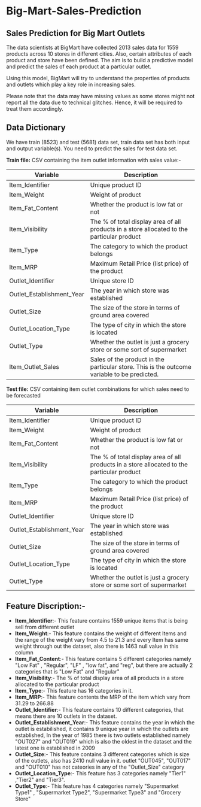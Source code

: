 # Big-Mart-Sales-Prediction

## Sales Prediction for Big Mart Outlets

The data scientists at BigMart have collected 2013 sales data for 1559 products across 10 stores in different cities. Also, certain attributes of each product and store have been defined. The aim is to build a predictive model and predict the sales of each product at a particular outlet.

Using this model, BigMart will try to understand the properties of products and outlets which play a key role in increasing sales.

Please note that the data may have missing values as some stores might not report all the data due to technical glitches. Hence, it will be required to treat them accordingly. 

## Data Dictionary

We have train (8523) and test (5681) data set, train data set has both input and output variable(s). You need to predict the sales for test data set.


**Train file:** CSV containing the item outlet information with sales value:-

|Variable|	Description|
|---------|------------|
|Item_Identifier	|Unique product ID||
|Item_Weight|	Weight of product|
|Item_Fat_Content	|Whether the product is low fat or not|
|Item_Visibility|	The % of total display area of all products in a store allocated to the particular product|
|Item_Type|	The category to which the product belongs|
|Item_MRP|	Maximum Retail Price (list price) of the product|
|Outlet_Identifier	|Unique store ID|
|Outlet_Establishment_Year|	The year in which store was established|
|Outlet_Size|	The size of the store in terms of ground area covered|
|Outlet_Location_Type	|The type of city in which the store is located|
|Outlet_Type|	Whether the outlet is just a grocery store or some sort of supermarket|
|Item_Outlet_Sales	|Sales of the product in the particular store. This is the outcome variable to be predicted.|

**Test file:** CSV containing item outlet combinations for which sales need to be forecasted

|Variable|	Description|
|---------|------------|
|Item_Identifier|	Unique product ID|
|Item_Weight	|Weight of product
Item_Fat_Content	|Whether the product is low fat or not|
|Item_Visibility|	The % of total display area of all products in a store allocated to the particular product|
|Item_Type	|The category to which the product belongs|
|Item_MRP	|Maximum Retail Price (list price) of the product|
|Outlet_Identifier	|Unique store ID|
|Outlet_Establishment_Year|	The year in which store was established|
|Outlet_Size	|The size of the store in terms of ground area covered|
|Outlet_Location_Type	|The type of city in which the store is located|
|Outlet_Type|	Whether the outlet is just a grocery store or some sort of supermarket|

## Feature Discription:-

- **Item_Identifier**:- This feature contains 1559 unique items that is being sell from different outlet
- **Item_Weight**:- This feature contains the weight of different Items and the range of the weight vary from 4.5  to 21.3 and every Item has same weight through out the dataset, also there is 1463 null value in this column
- **Item_Fat_Content**:- This feature contains 5 different categories namely "Low Fat" , "Regular", "LF" , "low fat", and "reg", but there are actually 2 categories that is "Low Fat" and "Regular"
- **Item_Visibility**:- The % of total display area of all products in a store allocated to the particular product
- **Item_Type**:- This feature has 16 categories in it.
- **Item_MRP**:- This feature contents the MRP of the item which vary from 31.29 to 266.88 
- **Outlet_Identifier**:- This feature contains 10 different categories, that means there are 10 outlets in the dataset.
- **Outlet_Establishment_Year**:- This feature contains the year in which the outlet is estabilished, it contains 9 unique year in which the outlets are established, In the year of 1985 there is two outlets established namely "OUT027" and "OUT019" which is also the oldest in the dataset and the latest one is established in 2009
- **Outlet_Size**:- This feature contains 3 different categories which is size of the outlets, also has 2410 null value in it. outlet "OUT045", "OUT017" and "OUT010" has not cateories in any of the "Outlet_Size" category
- **Outlet_Location_Type**:- This feature has 3 categories namely "Tier1" ,"Tier2" and "Tier3".
- **Outlet_Type**:- This feature  has 4 categories namely "Supermarket Type1" , "Supermarket Type2", "Supermarket Type3" and "Grocery Store"